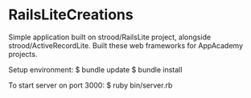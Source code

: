 # RailsLiteCreations

Simple application built on strood/RailsLite project, alongside strood/ActiveRecordLite.
Built these web frameworks for AppAcademy projects. 

Setup environment:
$ bundle update
$ bundle install

To start server on port 3000:
$ ruby bin/server.rb
